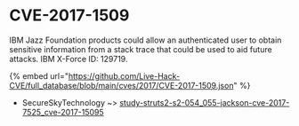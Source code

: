 # CVE-2017-1509

IBM Jazz Foundation products could allow an authenticated user to obtain sensitive information from a stack trace that could be used to aid future attacks. IBM X-Force ID: 129719.

{% embed url="https://github.com/Live-Hack-CVE/full_database/blob/main/cves/2017/CVE-2017-1509.json" %}


* SecureSkyTechnology ~> [study-struts2-s2-054_055-jackson-cve-2017-7525_cve-2017-15095](https://www.alice-snow.ru/2017/database/cve-2017-1509/study-struts2-s2-054_055-jackson-cve-2017-7525_cve-2017-15095-secureskytechnology)